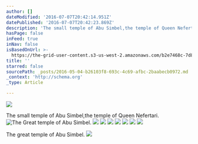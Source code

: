 ```yaml
---
author: []
dateModified: '2016-07-07T20:42:14.951Z'
datePublished: '2016-07-07T20:42:23.869Z'
description: 'The small temple of Abu Simbel,the temple of Queen Nefertari. '
hasPage: false
inFeed: true
inNav: false
isBasedOnUrl: >-
  https://the-grid-user-content.s3-us-west-2.amazonaws.com/b2e7468c-7d8c-4166-a70c-2162a756b920.jpg
title: ''
starred: false
sourcePath: _posts/2016-05-04-b26103f8-693c-4c69-afbc-2baabecb0972.md
_context: 'http://schema.org'
_type: Article

---
```

![](https://the-grid-user-content.s3-us-west-2.amazonaws.com/28b23d79-35ab-42fb-81b3-2fbdf6ec2106.jpg)

The small temple of Abu Simbel,the temple of Queen Nefertari. ![The Great temple of Abu Simbel. ](https://the-grid-user-content.s3-us-west-2.amazonaws.com/b2e7468c-7d8c-4166-a70c-2162a756b920.jpg)
![](https://imgflo.herokuapp.com/graph/vahj1ThiexotieMo/113ec0eacba1ab8ecd29ce9bce7336d4/croprotate.jpg?cropheight=877&cropwidth=1184&degrees=0&input=https://s3-us-west-2.amazonaws.com/the-grid-img/p/9a017347eeecb966af9526284c673ceaf0708062.jpg&x=0&y=0)
![](https://the-grid-user-content.s3-us-west-2.amazonaws.com/6325f459-2c39-4814-b970-21633028c671.jpg)
![](https://the-grid-user-content.s3-us-west-2.amazonaws.com/294560e2-f557-406d-829c-1bd840cb2774.jpg)
![](https://the-grid-user-content.s3-us-west-2.amazonaws.com/d0dbd4d7-22dc-4343-bb0c-fc60a75ca01d.jpg)
![](https://the-grid-user-content.s3-us-west-2.amazonaws.com/4af1d37b-e31c-4e80-bae7-78e209b69e37.jpg)
![](https://the-grid-user-content.s3-us-west-2.amazonaws.com/eb05a744-33b8-4be6-98b4-9ec9005217f5.jpg)
![](https://the-grid-user-content.s3-us-west-2.amazonaws.com/384a76bf-0526-4b4f-8317-4dcfec461d12.jpg)

The great temple of Abu Simbel. ![](https://the-grid-user-content.s3-us-west-2.amazonaws.com/6ac6a995-6be8-4705-ab1f-73daf8c814a5.jpg)